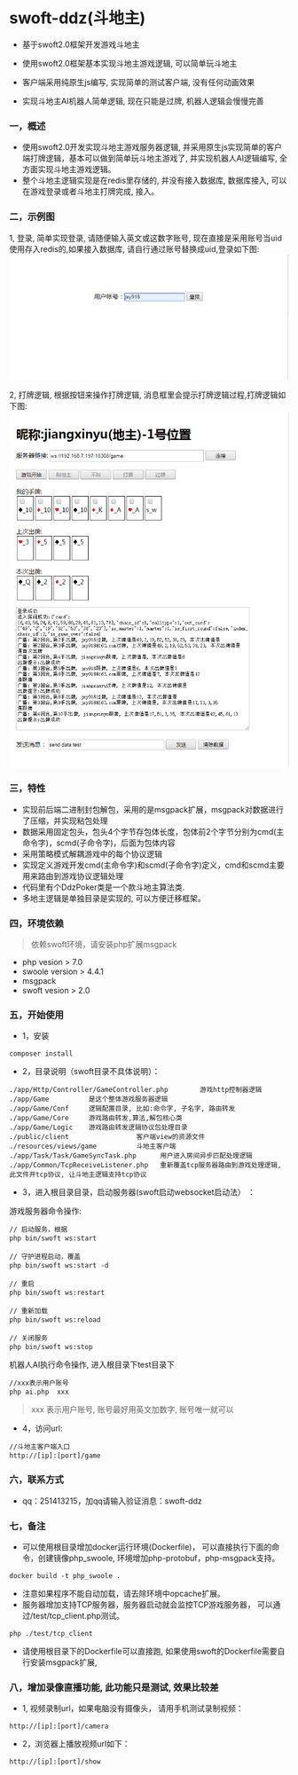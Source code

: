 # swoft-ddz(斗地主)

* 基于swoft2.0框架开发游戏斗地主

* 使用swoft2.0框架基本实现斗地主游戏逻辑, 可以简单玩斗地主
* 客户端采用纯原生js编写, 实现简单的测试客户端, 没有任何动画效果
* 实现斗地主AI机器人简单逻辑, 现在只能是过牌, 机器人逻辑会慢慢完善

### 一，概述

* 使用swoft2.0开发实现斗地主游戏服务器逻辑, 并采用原生js实现简单的客户端打牌逻辑，基本可以做到简单玩斗地主游戏了, 并实现机器人AI逻辑编写, 全方面实现斗地主游戏逻辑。
* 整个斗地主逻辑实现是在redis里存储的, 并没有接入数据库, 数据库接入, 可以在游戏登录或者斗地主打牌完成, 接入。

### 二，示例图
1, 登录, 简单实现登录, 请随便输入英文或这数字账号, 现在直接是采用账号当uid使用存入redis的,如果接入数据库, 请自行通过账号替换成uid,登录如下图:
![游戏demo1](images/demo1.png)

2, 打牌逻辑, 根据按钮来操作打牌逻辑, 消息框里会提示打牌逻辑过程,打牌逻辑如下图:
![游戏demo2](images/demo2.png)

 
### 三，特性

* 实现前后端二进制封包解包，采用的是msgpack扩展，msgpack对数据进行了压缩，并实现粘包处理
* 数据采用固定包头，包头4个字节存包体长度，包体前2个字节分别为cmd(主命令字)，scmd(子命令字)，后面为包体内容
* 采用策略模式解耦游戏中的每个协议逻辑
* 实现定义游戏开发cmd(主命令字)和scmd(子命令字)定义，cmd和scmd主要用来路由到游戏协议逻辑处理
* 代码里有个DdzPoker类是一个款斗地主算法类.
* 多地主逻辑是单独目录是实现的, 可以方便迁移框架。
          
### 四，环境依赖

>依赖swoft环境，请安装php扩展msgpack
 
* php vesion > 7.0
* swoole version > 4.4.1   
* msgpack
* swoft vesion > 2.0

     
### 五，开始使用
* 1，安装

```
composer install

``` 

* 2，目录说明（swoft目录不具体说明）：

```
./app/Http/Controller/GameController.php		游戏http控制器逻辑
./app/Game		    是这个整体游戏服务器逻辑
./app/Game/Conf	    逻辑配置目录, 比如:命令字, 子名字, 路由转发
./app/Game/Core		游戏路由转发,算法,解包核心类
./app/Game/Logic	游戏路由转发逻辑协议包处理目录
./public/client				    客户端view的资源文件
./resources/views/game		    斗地主客户端
./app/Task/Task/GameSyncTask.php	  用户进入房间异步匹配处理逻辑
./app/Common/TcpReceiveListener.php	  重新覆盖tcp服务器路由到游戏处理逻辑, 此文件开tcp协议, 让斗地主逻辑支持tcp协议

``` 
         
* 3，进入根目录目录，启动服务器(swoft启动websocket启动法） ：

游戏服务器命令操作:

```
// 启动服务，根据
php bin/swoft ws:start

// 守护进程启动，覆盖 
php bin/swoft ws:start -d

// 重启
php bin/swoft ws:restart

// 重新加载
php bin/swoft ws:reload

// 关闭服务
php bin/swoft ws:stop

```  

机器人AI执行命令操作, 进入根目录下test目录下

```
//xxx表示用户账号
php ai.php  xxx   

```
> xxx 表示用户账号, 账号最好用英文加数字, 账号唯一就可以

* 4，访问url:

```
//斗地主客户端入口
http://[ip]:[port]/game

```


### 六，联系方式

* qq：251413215，加qq请输入验证消息：swoft-ddz

### 七，备注

* 可以使用根目录增加docker运行环境(Dockerfile)， 可以直接执行下面的命令，创建镜像php_swoole, 环境增加php-protobuf，php-msgpack支持。 

```
docker build -t php_swoole .

```
* 注意如果程序不能自动加载，请去除环境中opcache扩展。
* 服务器增加支持TCP服务器，服务器启动就会监控TCP游戏服务器， 可以通过/test/tcp_client.php测试。

```
php ./test/tcp_client

```
    
* 请使用根目录下的Dockerfile可以直接跑, 如果使用swoft的Dockerfile需要自行安装msgpack扩展,  

### 八，增加录像直播功能, 此功能只是测试, 效果比较差

* 1, 视频录制url，如果电脑没有摄像头， 请用手机测试录制视频：

````
http://[ip]:[port]/camera
````

* 2，浏览器上播放视频url如下：

```
http://[ip]:[port]/show
```




